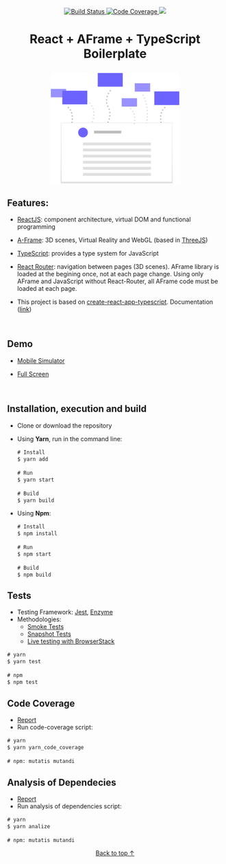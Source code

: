<p align="center">
  <a href="https://travis-ci.org/YagoLopez/react-aframe-typescript-boilerplate">
    <img src="https://travis-ci.org/YagoLopez/react-aframe-typescript-boilerplate.svg?branch=master" title="Build Status" />
  </a>

  <a href="https://yagolopez.js.org/react-aframe-typescript-boilerplate/coverage/lcov-report/index.html">
    <img src="https://img.shields.io/badge/code-coverage-green.svg" title="Code Coverage" />
  </a>

  <a href="https://codeclimate.com/github/YagoLopez/react-aframe-typescript-boilerplate/maintainability">
    <img src="https://api.codeclimate.com/v1/badges/c294fc94b8d840217b1c/maintainability" />
  </a>

</p>

# <p align="center">React + AFrame + TypeScript Boilerplate</p>

<p align="center"><img src="logo.svg" width="300"/></p>

## Features:

- [ReactJS](https://code.facebook.com/projects/176988925806765/react/): component architecture, virtual DOM and functional programming

- [A-Frame](https://aframe.io): 3D scenes, Virtual Reality and WebGL (based in [ThreeJS](https://www.threejs.org))

- [TypeScript](https://www.typescriptlang.org): provides a type system for JavaScript

- [React Router](https://reacttraining.com/react-router/): navigation between pages (3D scenes).
AFrame library is loaded at the begining once, not at each page change.
Using only AFrame and JavaScript without React-Router, all AFrame code must be loaded at each page.

- This project is based on [create-react-app-typescript](https://github.com/wmonk/create-react-app-typescript). Documentation ([link](https://github.com/facebookincubator/create-react-app/blob/master/packages/react-scripts/template/README.md#table-of-contents))

  ​


## Demo

- [Mobile Simulator](http://mobiletest.me/htc_one_emulator/?u=https://yagolopez.js.org/react-aframe-typescript-boilerplate/build/)

- [Full Screen](https://yagolopez.js.org/react-aframe-typescript-boilerplate/build/)

  ​

## Installation, execution and build

- Clone or download the repository

- Using **Yarn**, run in the command line:

  ```shell
  # Install
  $ yarn add

  # Run
  $ yarn start

  # Build
  $ yarn build
  ```


- Using **Npm**:

  ```shell
  # Install
  $ npm install

  # Run
  $ npm start

  # Build
  $ npm build
  ```




## Tests

- Testing Framework: [Jest](https://facebook.github.io/jest/), [Enzyme](https://github.com/airbnb/enzyme)
- Methodologies:
  - [Smoke Tests](https://en.wikipedia.org/wiki/Smoke_testing_(software))
  - [Snapshot Tests](http://facebook.github.io/jest/docs/en/snapshot-testing.html)
  - [Live testing with BrowserStack](https://www.browserstack.com/)

```shell
# yarn
$ yarn test

# npm
$ npm test
```



## Code Coverage

- [Report](https://yagolopez.js.org/react-aframe-typescript-boilerplate/coverage/lcov-report/index.html)
- Run code-coverage script:

```shell
# yarn
$ yarn yarn_code_coverage

# npm: mutatis mutandi
```



## Analysis of Dependecies

- [Report](https://yagolopez.js.org/react-aframe-typescript-boilerplate/deps/deps.html)
- Run analysis of dependencies script:

```shell
# yarn
$ yarn analize

# npm: mutatis mutandi
```



<p align="center"><a href="#">Back to top &uarr;</a></p>